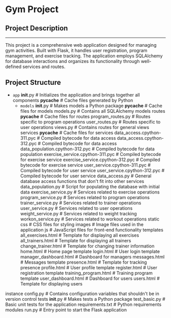 # Gym Project

## Project Description
-------------------
This project is a comprehensive web application designed for managing gym activities. Built with Flask, it handles user registration, program management, and exercise tracking. The application employs SQLAlchemy for database interactions and organizes its functionality through well-defined services and routes.

## Project Structure


- `app`
    __init__.py                 # Initializes the application and brings together all components
    __pycache__                 # Cache files generated by Python
  - `models`
        __init__.py             # Makes models a Python package
        __pycache__             # Cache files for models
        models.py               # Contains all SQLAlchemy models
    routes
        __pycache__             # Cache files for routes
        program_routes.py       # Routes specific to program operations
        user_routes.py          # Routes specific to user operations
        views.py                # Contains routes for general views
    services
        __pycache__             # Cache files for services
        data_access.cpython-311.pyc    # Compiled bytecode for data access
        data_access.cpython-312.pyc    # Compiled bytecode for data access
        data_population.cpython-312.pyc # Compiled bytecode for data population
        exercise_service.cpython-311.pyc # Compiled bytecode for exercise service
        exercise_service.cpython-312.pyc # Compiled bytecode for exercise service
        user_service.cpython-311.pyc    # Compiled bytecode for user service
        user_service.cpython-312.pyc    # Compiled bytecode for user service
        data_access.py          # General database access functions that don't fit into other services
        data_population.py      # Script for populating the database with initial data
        exercise_service.py     # Services related to exercise operations
        program_service.py      # Services related to program operations
        trainer_service.py      # Services related to trainer operations
        user_service.py         # Services related to user operations
        weight_service.py       # Services related to weight tracking
        workon_service.py       # Services related to workout operations
    static
        css                     # CSS files for styling
        images                  # Image files used in the application
        js                      # JavaScript files for front-end functionality
    templates
        all_exercises.html      # Template for displaying all exercises
        all_trainers.html       # Template for displaying all trainers
        change_trainer.html     # Template for changing trainer information
        home.html               # Home page template
        login.html              # User login template
        manager_dashboard.html  # Dashboard for managers
        messages.html           # Messages template
        presence.html           # Template for tracking presence
        profile.html            # User profile template
        register.html           # User registration template
        training_program.html   # Training program template
        user_dashboard.html     # Dashboard for users
        users.html              # Template for displaying users

instance
    config.py                   # Contains configuration variables that shouldn't be in version control
tests
    __init__.py                 # Makes tests a Python package
    test_basic.py               # Basic unit tests for the application
requirements.txt                # Python requirements modules
run.py                          # Entry point to start the Flask application 
